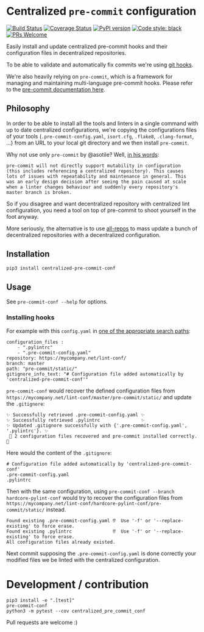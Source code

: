# Centralized `pre-commit` configuration

[![Build Status](https://travis-ci.org/Pierre-Sassoulas/centralized-pre-commit-conf.svg?branch=master)](https://travis-ci.org/Pierre-Sassoulas/centralized-pre-commit-conf)
[![Coverage Status](https://coveralls.io/repos/github/Pierre-Sassoulas/centralized-pre-commit-conf/badge.svg?branch=master)](https://coveralls.io/github/Pierre-Sassoulas/centralized-pre-commit-conf?branch=master)
[![PyPI version](https://badge.fury.io/py/centralized-pre-commit-conf.svg)](https://badge.fury.io/py/centralized-pre-commit-conf)
[![Code style: black](https://img.shields.io/badge/code%20style-black-000000.svg)](https://github.com/ambv/black)
[![PRs Welcome](https://img.shields.io/badge/PRs-welcome-brightgreen.svg?style=flat-square)](http://makeapullrequest.com)

Easily install and update centralized pre-commit hooks and their
configuration files in decentralized repositories.

To be able to validate and automatically fix commits we're using
[git hooks](https://git-scm.com/book/en/v2/Customizing-Git-Git-Hooks).

We're also heavily relying on `pre-commit`, which is a framework for managing
and maintaining multi-language pre-commit hooks. Please refer to the
[pre-commit documentation here](https://pre-commit.com/).

## Philosophy

In order to be able to install all the tools and linters in a single
command with up to date centralized configurations, we're copying the
configurations files of your tools (`.pre-commit-config.yaml`, `isort.cfg`, `.flake8`,
 `.clang-format`, ...) from an URL to your local git directory and we
 then install `pre-commit`.

Why not use only `pre-commit` by @asotile? Well, [in his words](https://github.com/pre-commit/pre-commit/issues/450#issuecomment-405616722):

    pre-commit will not directly support mutability in configuration
    (this includes referencing a centralized repository). This causes
    lots of issues with repeatability and maintenance in general. This
    was an early design decision after seeing the pain caused at scale
    when a linter changes behaviour and suddenly every repository's
    master branch is broken.

So if you disagree and want decentralized repository with centralized lint configuration,
you need a tool on top of pre-commit to shoot yourself in the foot anyway.

More seriously, the alternative is to use [all-repos](https://github.com/asottile/all-repos) to mass update a
bunch of decentralized repositories with a decentralized configuration.

## Installation

```bash
pip3 install centralized-pre-commit-conf
```

## Usage

See `pre-commit-conf --help` for options.

### Installing hooks

For example with this `config.yaml` in [one of the appropriate
search paths](https://confuse.readthedocs.io/en/latest/#search-paths):

```
configuration_files :
    - ".pylintrc"
    - ".pre-commit-config.yaml"
repository: https://mycompany.net/lint-conf/
branch: master
path: "pre-commit/static/"
gitignore_info_text: "# Configuration file added automatically by 'centralized-pre-commit-conf'"
```

`pre-commit-conf` would recover the defined configuration files from
`https://mycompany.net/lint-conf/master/pre-commit/static/` and update the `.gitignore`:

```
✨ Successfully retrieved .pre-commit-config.yaml ✨
✨ Successfully retrieved .pylintrc               ✨
✨ Updated .gitignore successfully with {'.pre-commit-config.yaml', '.pylintrc'}. ✨
 🎉 2 configuration files recovered and pre-commit installed correctly. 🎉
```

Here would the content of the `.gitignore`:
```
# Configuration file added automatically by 'centralized-pre-commit-conf'
.pre-commit-config.yaml
.pylintrc
```

Then with the same configuration, using `pre-commit-conf --branch hardcore-pylint-conf` would try to recover
the configuration files from `https://mycompany.net/lint-conf/hardcore-pylint-conf/pre-commit/static/` instead.

```
Found existing .pre-commit-config.yaml ⁉️  Use '-f' or '--replace-existing' to force erase.
Found existing .pylintrc               ⁉️  Use '-f' or '--replace-existing' to force erase.
All configuration files already existed.
```

Next commit supposing the `.pre-commit-config.yaml` is done correctly
your modified files we be linted with the centralized configuration.

# Development / contribution

```
pip3 install -e ".[test]"
pre-commit-conf
python3 -m pytest --cov centralized_pre_commit_conf
```

Pull requests are welcome :)
